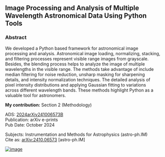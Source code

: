 ## Image Processing and Analysis of Multiple Wavelength Astronomical Data Using Python Tools

### Abstract

We developed a Python based framework for astronomical image processing and analysis. Astronomical image loading, normalizing, stacking, and filtering processes represent visible range images from grayscale. Besides, the blending process helps to analyze the image of multiple wavelengths in the visible range. The methods take advantage of include median filtering for noise reduction, unsharp masking for sharpening details, and intensity normalization techniques. The detailed analysis of pixel intensity distributions and applying Gaussian fitting to variations across different wavelength bands. These methods highlight Python as a valuable tool for astronomers.

**My contribution:** Section 2 (Methodology)

ADS: [2024arXiv241006573B](https://ui.adsabs.harvard.edu/abs/2024arXiv241006573B/abstract)\
Publication: arXiv e-prints\
Pub Date: October 2024

Subjects:	Instrumentation and Methods for Astrophysics (astro-ph.IM)\
Cite as:	[arXiv:2410.06573](https://arxiv.org/abs/2410.06573) [astro-ph.IM]


[![image](https://github.com/user-attachments/assets/c52634ac-4df4-4083-bd52-adec69f4075b)](https://ui.adsabs.harvard.edu/abs/2024arXiv241006573B/abstract)
